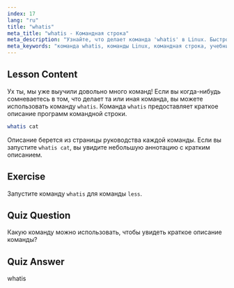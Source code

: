 ```yaml
---
index: 17
lang: "ru"
title: "whatis"
meta_title: "whatis - Командная строка"
meta_description: "Узнайте, что делает команда 'whatis' в Linux. Быстро получайте краткие описания команд. Важно для новичков, чтобы понять команды Linux."
meta_keywords: "команда whatis, команды Linux, командная строка, учебник Linux, Linux для начинающих, описание команды, руководство Linux"
---
```


## Lesson Content

Ух ты, мы уже выучили довольно много команд! Если вы когда-нибудь сомневаетесь в том, что делает та или иная команда, вы можете использовать команду `whatis`. Команда `whatis` предоставляет краткое описание программ командной строки.

```bash
whatis cat
```

Описание берется из страницы руководства каждой команды. Если вы запустите `whatis cat`, вы увидите небольшую аннотацию с кратким описанием.

## Exercise

Запустите команду `whatis` для команды `less`.

## Quiz Question

Какую команду можно использовать, чтобы увидеть краткое описание команды?

## Quiz Answer

whatis
